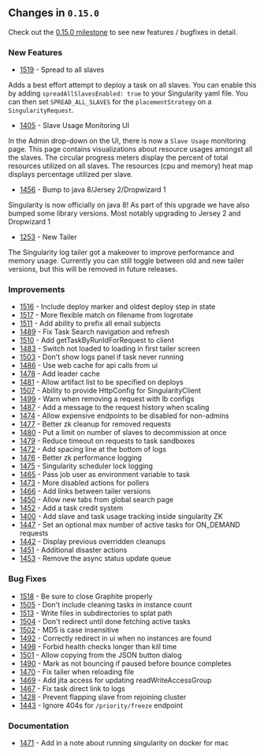 ## Changes in `0.15.0`

Check out the [0.15.0 milestone](https://github.com/HubSpot/Singularity/issues?q=milestone%3A%0.15.0+is%3Aclosed) to see new features / bugfixes in detail.

### New Features
- [1519](https://github.com/HubSpot/Singularity/pull/1519) - Spread to all slaves

Adds a best effort attempt to deploy a task on all slaves. You can enable this by adding `spreadAllSlavesEnabled: true` to your Singularity yaml file. You can then set `SPREAD_ALL_SLAVES` for the `placementStrategy` on a `SingularityRequest`.

- [1405](https://github.com/HubSpot/Singularity/pull/1405) - Slave Usage Monitoring UI

In the Admin drop-down on the UI, there is now a `Slave Usage` monitoring page. This page contains visualizations about resource usages amongst all the slaves. The circular progress meters display the percent of total resources utilized on all slaves. The resources (cpu and memory) heat map displays percentage utilized per slave.

- [1456](https://github.com/HubSpot/Singularity/pull/1456) - Bump to java 8/Jersey 2/Dropwizard 1

Singularity is now officially on java 8! As part of this upgrade we have also bumped some library versions. Most notably upgrading to Jersey 2 and Dropwizard 1

- [1253](https://github.com/HubSpot/Singularity/pull/1253) - New Tailer

The Singularity log tailer got a makeover to improve performance and memory usage. Currently you can still toggle between old and new tailer versions, but this will be removed in future releases.

### Improvements
- [1516](https://github.com/HubSpot/Singularity/pull/1516) - Include deploy marker and oldest deploy step in state
- [1517](https://github.com/HubSpot/Singularity/pull/1517) - More flexible match on filename from logrotate
- [1511](https://github.com/HubSpot/Singularity/pull/1511) - Add ability to prefix all email subjects
- [1489](https://github.com/HubSpot/Singularity/pull/1489) - Fix Task Search navigation and refresh
- [1510](https://github.com/HubSpot/Singularity/pull/1510) - Add getTaskByRunIdForRequest to client
- [1483](https://github.com/HubSpot/Singularity/pull/1483) - Switch not loaded to loading in first tailer screen
- [1503](https://github.com/HubSpot/Singularity/pull/1503) - Don't show logs panel if task never running
- [1486](https://github.com/HubSpot/Singularity/pull/1486) - Use web cache for api calls from ui
- [1478](https://github.com/HubSpot/Singularity/pull/1478) - Add leader cache
- [1481](https://github.com/HubSpot/Singularity/pull/1481) - Allow artifact list to be specified on deploys
- [1507](https://github.com/HubSpot/Singularity/pull/1507) - Ability to provide HttpConfig for SingularityClient
- [1499](https://github.com/HubSpot/Singularity/pull/1499) - Warn when removing a request with lb configs
- [1487](https://github.com/HubSpot/Singularity/pull/1487) - Add a message to the request history when scaling
- [1474](https://github.com/HubSpot/Singularity/pull/1474) - Allow expensive endpoints to be disabled for non-admins
- [1477](https://github.com/HubSpot/Singularity/pull/1477) - Better zk cleanup for removed requests
- [1480](https://github.com/HubSpot/Singularity/pull/1480) - Put a limit on number of slaves to decommission at once
- [1479](https://github.com/HubSpot/Singularity/pull/1479) - Reduce timeout on requests to task sandboxes
- [1472](https://github.com/HubSpot/Singularity/pull/1472) - Add spacing line at the bottom of logs
- [1476](https://github.com/HubSpot/Singularity/pull/1476) - Better zk performance logging
- [1475](https://github.com/HubSpot/Singularity/pull/1475) - Singularity scheduler lock logging
- [1465](https://github.com/HubSpot/Singularity/pull/1465) - Pass job user as environment variable to task
- [1473](https://github.com/HubSpot/Singularity/pull/1473) - More disabled actions for pollers
- [1466](https://github.com/HubSpot/Singularity/pull/1466) - Add links between tailer versions
- [1450](https://github.com/HubSpot/Singularity/pull/1450) - Allow new tabs from global search page
- [1452](https://github.com/HubSpot/Singularity/pull/1452) - Add a task credit system
- [1400](https://github.com/HubSpot/Singularity/pull/1400) - Add slave and task usage tracking inside singularity ZK
- [1447](https://github.com/HubSpot/Singularity/pull/1447) - Set an optional max number of active tasks for ON_DEMAND requests
- [1442](https://github.com/HubSpot/Singularity/pull/1442) - Display previous overridden cleanups
- [1451](https://github.com/HubSpot/Singularity/pull/1451) - Additional disaster actions
- [1453](https://github.com/HubSpot/Singularity/pull/1453) - Remove the async status update queue

### Bug Fixes
- [1518](https://github.com/HubSpot/Singularity/pull/1518) - Be sure to close Graphite properly
- [1505](https://github.com/HubSpot/Singularity/pull/1505) - Don't include cleaning tasks in instance count
- [1513](https://github.com/HubSpot/Singularity/pull/1513) - Write files in subdirectories to splat path
- [1504](https://github.com/HubSpot/Singularity/pull/1504) - Don't redirect until done fetching active tasks
- [1502](https://github.com/HubSpot/Singularity/pull/1502) - MD5 is case insensitive
- [1492](https://github.com/HubSpot/Singularity/pull/1492) - Correctly redirect in ui when no instances are found
- [1498](https://github.com/HubSpot/Singularity/pull/1498) - Forbid health checks longer than kill time
- [1501](https://github.com/HubSpot/Singularity/pull/1501) - Allow copying from the JSON button dialog
- [1490](https://github.com/HubSpot/Singularity/pull/1490) - Mark as not bouncing if paused before bounce completes
- [1470](https://github.com/HubSpot/Singularity/pull/1470) - Fix tailer when reloading file
- [1469](https://github.com/HubSpot/Singularity/pull/1469) - Add jita access for updating readWriteAccessGroup
- [1467](https://github.com/HubSpot/Singularity/pull/1467) - Fix task direct link to logs
- [1428](https://github.com/HubSpot/Singularity/pull/1428) - Prevent flapping slave from rejoining cluster
- [1443](https://github.com/HubSpot/Singularity/pull/1443) - Ignore 404s for `/priority/freeze` endpoint

### Documentation
- [1471](https://github.com/HubSpot/Singularity/pull/1471) - Add in a note about running singularity on docker for mac
